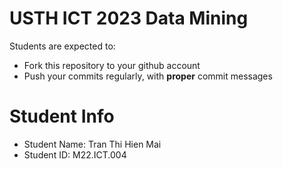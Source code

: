 USTH ICT 2023 Data Mining
=====================================

Students are expected to:
* Fork this repository to your github account
* Push your commits regularly, with **proper** commit messages


Student Info
=========================

* Student Name: Tran Thi Hien Mai
* Student ID: M22.ICT.004

